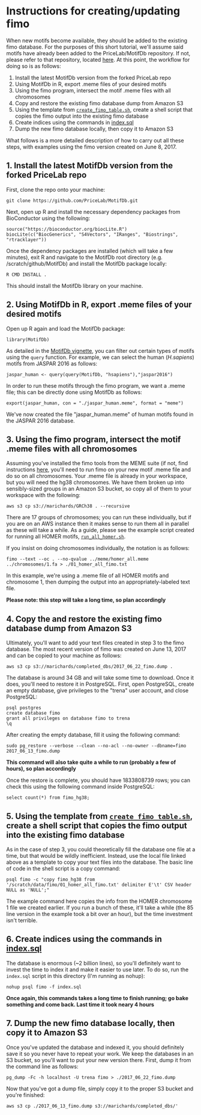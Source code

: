 # Instructions for creating/updating fimo

When new motifs become available, they should be added to the existing fimo database. For the purposes of this short tutorial, we'll assume said motifs have already been added to the PriceLab/MotifDb repository. If not, please refer to that repository, located [here](https://github.com/PriceLab/MotifDb). At this point, the workflow for doing so is as follows:

1. Install the latest MotifDb version from the forked PriceLab repo
2. Using MotifDb in R, export .meme files of your desired motifs
3. Using the fimo program, intersect the motif .meme files with all chromosomes
4. Copy and restore the existing fimo database dump from Amazon S3
5. Using the template from [`create_fimo_table.sh`](https://github.com/PriceLab/BDDS/blob/master/trenadb/fimo/create_fimo_table.sh), create a shell script that copies the fimo output into the existing fimo database
6. Create indices using the commands in [index.sql](https://github.com/PriceLab/BDDS/blob/master/trenadb/fimo/index.sql)
7. Dump the new fimo database locally, then copy it to Amazon S3

What follows is a more detailed description of how to carry out all these steps, with examples using the fimo version created on June 8, 2017. 

## 1. Install the latest MotifDb version from the forked PriceLab repo

First, clone the repo onto your machine:

`git clone https://github.com/PriceLab/MotifDb.git`

Next, open up R and install the necessary dependency packages from BioConductor using the following:

```
source("https://bioconductor.org/biocLite.R")
biocLite(c("BiocGenerics", "S4Vectors", "IRanges", "Biostrings", "rtracklayer"))
```

Once the dependency packages are installed (which will take a few minutes), exit R and navigate to the MotifDb root directory (e.g. /scratch/github/MotifDb) and install the MotifDb package locally:

`R CMD INSTALL .`

This should install the MotifDb library on your machine. 

## 2. Using MotifDb in R, export .meme files of your desired motifs

Open up R again and load the MotifDb package:

`library(MotifDb)`

As detailed in the [MotifDb vignette](http://bioconductor.org/packages/release/bioc/vignettes/MotifDb/inst/doc/MotifDb.pdf), you can filter out certain types of motifs using the `query` function. For example, we can select the human (*H.sapiens*) motifs from JASPAR 2016 as follows:

`jaspar_human <- query(query(MotifDb, "hsapiens"),"jaspar2016")`

In order to run these motifs through the fimo program, we want a .meme file; this can be directly done using MotifDb as follows:

`export(jaspar_human, con = "./jaspar_human.meme", format = "meme")`

We've now created the file "jaspar_human.meme" of human motifs found in the JASPAR 2016 database. 

## 3. Using the fimo program, intersect the motif .meme files with all chromosomes

Assuming you've installed the fimo tools from the MEME suite (if not, find instructions [here](http://meme-suite.org/doc/install.html?man_type=web), you'll need to run fimo on your new motif .meme file and do so on all chromosomes. Your .meme file is already in your workspace, but you will need the hg38 chromosomes. We have them broken up into sensibly-sized groups in an Amazon S3 bucket, so copy all of them to your workspace with the following:

`aws s3 cp s3://marichards/GRCh38 . --recursive`

There are 17 groups of chromosomes; you can run these individually, but if you are on an AWS instance then it makes sense to run them all in parallel as these will take a while. As a guide, please see the example script created for running all HOMER motifs, [`run_all_homer.sh`](https://github.com/PriceLab/BDDS/blob/master/trenadb/fimo/run_all_homer.sh). 

If you insist on doing chromosomes individually, the notation is as follows:

`fimo --text --oc . --no-qvalue ../meme/homer_all.meme ../chromosomes/1.fa > ./01_homer_all_fimo.txt`

In this example, we're using a .meme file of all HOMER motifs and chromosome 1, then dumping the output into an appropriately-labeled text file.

**Please note: this step will take a long time, so plan accordingly**

## 4. Copy the and restore the existing fimo database dump from Amazon S3

Ultimately, you'll want to add your text files created in step 3 to the fimo database. The most recent version of fimo was created on June 13, 2017 and can be copied to your machine as follows:

`aws s3 cp s3://marichards/completed_dbs/2017_06_22_fimo.dump .`

The database is around 34 GB and will take some time to download. Once it does, you'll need to restore it in PostgreSQL. First, open PostgreSQL, create an empty database, give privileges to the "trena" user account, and close PostgreSQL:

```
psql postgres
create database fimo
grant all privileges on database fimo to trena
\q
```

After creating the empty database, fill it using the following command:

`sudo pg_restore --verbose --clean --no-acl --no-owner --dbname=fimo 2017_06_13_fimo.dump`

**This command will also take quite a while to run (probably a few of hours), so plan accordingly**

Once the restore is complete, you should have 1833808739 rows; you can check this using the following command inside PostgreSQL:

`select count(*) from fimo_hg38;`

## 5. Using the template from [`create_fimo_table.sh`](https://github.com/PriceLab/BDDS/blob/master/trenadb/fimo/create_fimo_table.sh), create a shell script that copies the fimo output into the existing fimo database

As in the case of step 3, you could theoretically fill the database one file at a time, but that would be wildly inefficient. Instead, use the local file linked above as a template to copy your text files into the database. The basic line of code in the shell script is a copy command:

`psql fimo -c "copy fimo_hg38 from '/scratch/data/fimo/01_homer_all_fimo.txt' delimiter E'\t' CSV header NULL as 'NULL';"`

The example command here copies the info from the HOMER chromosome 1 file we created earlier. If you run a bunch of these, it'll take a while (the 85 line version in the example took a bit over an hour), but the time investment isn't terrible. 

## 6. Create indices using the commands in [index.sql](https://github.com/PriceLab/BDDS/blob/master/trenadb/fimo/index.sql)

The database is enormous (~2 billion lines), so you'll definitely want to invest the time to index it and make it easier to use later. To do so, run the `index.sql` script in this directory (I'm running as nohup):

`nohup psql fimo -f index.sql`

**Once again, this commands takes a long time to finish running; go bake something and come back. Last time it took neary 4 hours**

## 7. Dump the new fimo database locally, then copy it to Amazon S3

Once you've updated the database and indexed it, you should definitely save it so you never have to repeat your work. We keep the databases in an S3 bucket, so you'll want to put your new version there. First, dump it from the command line as follows:

`pg_dump -Fc -h localhost -U trena fimo > ./2017_06_22_fimo.dump`

Now that you've got a dump file, simply copy it to the proper S3 bucket and you're finished:

`aws s3 cp ./2017_06_13_fimo.dump s3://marichards/completed_dbs/'`

